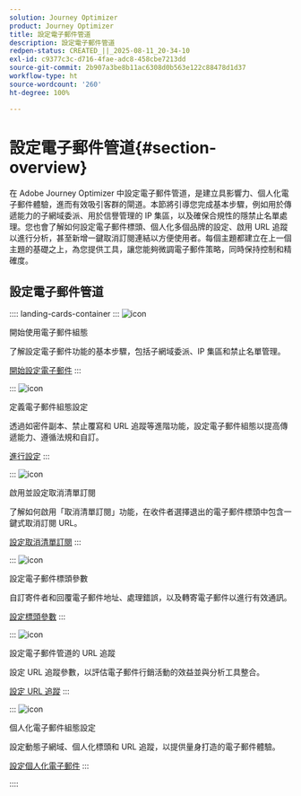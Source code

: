 ```yaml
---
solution: Journey Optimizer
product: Journey Optimizer
title: 設定電子郵件管道
description: 設定電子郵件管道
redpen-status: CREATED_||_2025-08-11_20-34-10
exl-id: c9377c3c-d716-4fae-adc8-458cbe7213dd
source-git-commit: 2b907a3be8b11ac6308d0b563e122c88478d1d37
workflow-type: ht
source-wordcount: '260'
ht-degree: 100%

---
```


# 設定電子郵件管道{#section-overview}

在 Adobe Journey Optimizer 中設定電子郵件管道，是建立具影響力、個人化電子郵件體驗，進而有效吸引客群的閘道。本節將引導您完成基本步驟，例如用於傳遞能力的子網域委派、用於信譽管理的 IP 集區，以及確保合規性的隱禁止名單處理。您也會了解如何設定電子郵件標頭、個人化多個品牌的設定、啟用 URL 追蹤以進行分析，甚至新增一鍵取消訂閱連結以方便使用者。每個主題都建立在上一個主題的基礎之上，為您提供工具，讓您能夠微調電子郵件策略，同時保持控制和精確度。

## 設定電子郵件管道

:::: landing-cards-container
:::
![icon](https://cdn.experienceleague.adobe.com/icons/circle-play.svg)

開始使用電子郵件組態

了解設定電子郵件功能的基本步驟，包括子網域委派、IP 集區和禁止名單管理。

[開始設定電子郵件](../using/email/get-started-email-config.md)
:::

:::
![icon](https://cdn.experienceleague.adobe.com/icons/gear.svg)

定義電子郵件組態設定

透過如密件副本、禁止覆寫和 URL 追蹤等進階功能，設定電子郵件組態以提高傳遞能力、遵循法規和自訂。

[進行設定](../using/email/email-settings.md)
:::

:::
![icon](https://cdn.experienceleague.adobe.com/icons/list-check.svg)

啟用並設定取消清單訂閱

了解如何啟用「取消清單訂閱」功能，在收件者選擇退出的電子郵件標頭中包含一鍵式取消訂閱 URL。

[設定取消清單訂閱](../using/email/list-unsubscribe.md)
:::

:::
![icon](https://cdn.experienceleague.adobe.com/icons/gear.svg)

設定電子郵件標頭參數

自訂寄件者和回覆電子郵件地址、處理錯誤，以及轉寄電子郵件以進行有效通訊。

[設定標頭參數](../using/email/header-parameters.md)
:::

:::
![icon](https://cdn.experienceleague.adobe.com/icons/chart-line.svg)

設定電子郵件管道的 URL 追蹤

設定 URL 追蹤參數，以評估電子郵件行銷活動的效益並與分析工具整合。

[設定 URL 追蹤](../using/email/url-tracking.md)
:::

:::
![icon](https://cdn.experienceleague.adobe.com/icons/bullseye.svg)

個人化電子郵件組態設定

設定動態子網域、個人化標頭和 URL 追蹤，以提供量身打造的電子郵件體驗。

[設定個人化電子郵件](../using/email/surface-personalization.md)
:::

::::
